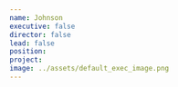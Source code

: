 ```yaml
---
name: Johnson
executive: false
director: false
lead: false
position:  
project:  
image: ../assets/default_exec_image.png
---
```

